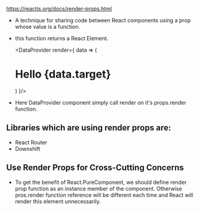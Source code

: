 
https://reactjs.org/docs/render-props.html

- A technique for sharing code between React components using a prop
whose value is a function.


- this function returns a React Element.


    <DataProvider render={ data => (
        <h1> Hello {data.target} </h1>
    )
    }/>

- Here DataProvider component simply call render on it's props.render function.



## Libraries which are using render props are:
   - React Router
   - Downshift
   
   

## Use Render Props for Cross-Cutting Concerns

 - To get the benefit of React.PureComponent, we should define render prop
 function as an instance member of the component. Otherwise pros.render
 function reference will be different each time and React will render
 this element unnecessarily.
        
